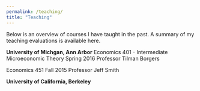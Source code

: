 ```yaml
---
permalink: /teaching/
title: "Teaching"
---
```

Below is an overview of courses I have taught in the past. A summary of my teaching evaluations is available here.

**University of Michgan, Ann Arbor**
Economics 401 - Intermediate Microeconomic Theory
Spring 2016
Professor Tilman Borgers

Economics 451
Fall 2015
Professor Jeff Smith

**University of California, Berkeley**


